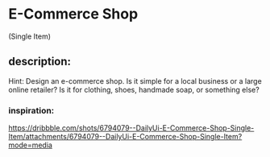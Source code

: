 # E-Commerce Shop
(Single Item)
## description:

Hint: Design an e-commerce shop. Is it simple for a local business or a large online retailer? Is it for clothing, shoes, handmade soap, or something else? 

### inspiration:
https://dribbble.com/shots/6794079--DailyUi-E-Commerce-Shop-Single-Item/attachments/6794079--DailyUi-E-Commerce-Shop-Single-Item?mode=media